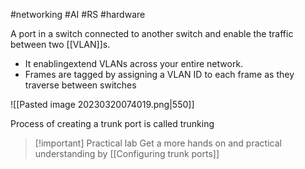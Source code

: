 #networking #AI #RS #hardware 

A port in a switch connected to another switch and enable the traffic between two [[VLAN]]s. 
- It enablingextend VLANs across your entire network. 
- Frames are tagged by assigning a VLAN ID to each frame as they traverse between switches

![[Pasted image 20230320074019.png|550]]

Process of creating a trunk port is called trunking
>[!important] Practical lab
>Get a more hands on and practical understanding by [[Configuring trunk ports]]

